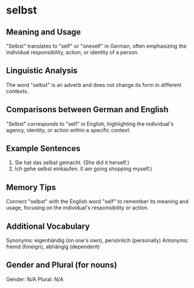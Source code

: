 # selbst
## Meaning and Usage
"Selbst" translates to "self" or "oneself" in German, often emphasizing the individual responsibility, action, or identity of a person.
## Linguistic Analysis
The word "selbst" is an adverb and does not change its form in different contexts.
## Comparisons between German and English
"Selbst" corresponds to "self" in English, highlighting the individual's agency, identity, or action within a specific context.
## Example Sentences
1. Sie hat das selbst gemacht. (She did it herself.)
2. Ich gehe selbst einkaufen. (I am going shopping myself.)
## Memory Tips
Connect "selbst" with the English word "self" to remember its meaning and usage, focusing on the individual's responsibility or action.
## Additional Vocabulary
Synonyms: eigenhändig (on one's own), persönlich (personally)
Antonyms: fremd (foreign), abhängig (dependent)
## Gender and Plural (for nouns)
Gender: N/A
Plural: N/A